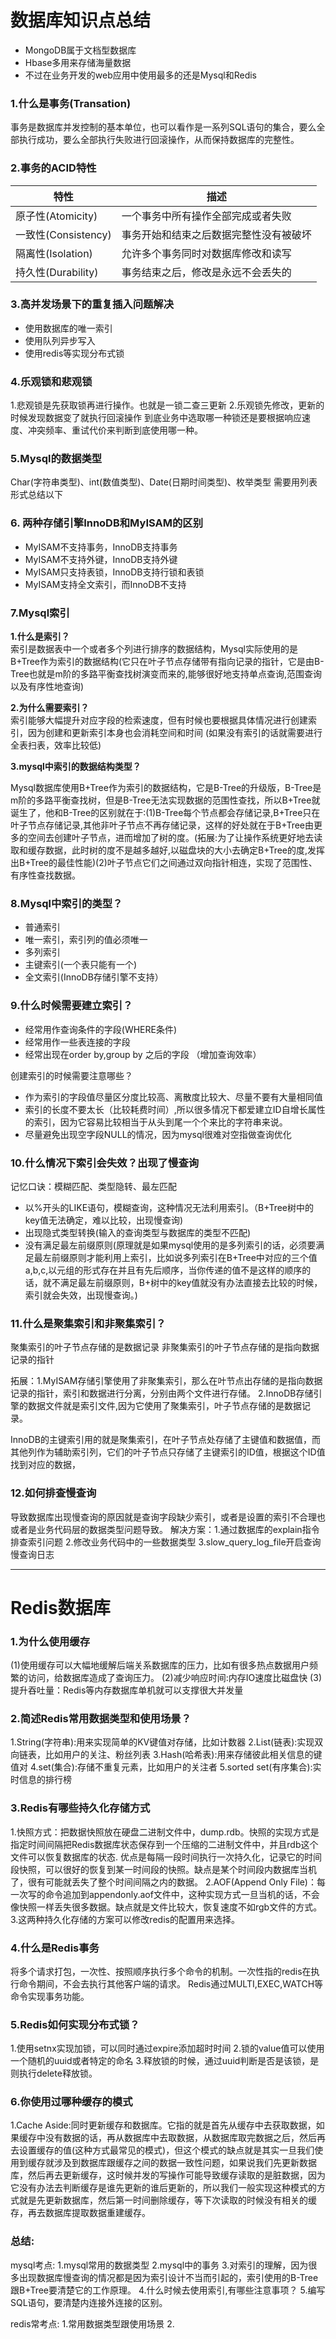# 数据库知识点总结

- MongoDB属于文档型数据库  
- Hbase多用来存储海量数据  
- 不过在业务开发的web应用中使用最多的还是Mysql和Redis

### 1.什么是事务(Transation)
事务是数据库并发控制的基本单位，也可以看作是一系列SQL语句的集合，要么全部执行成功，要么全部执行失败进行回滚操作，从而保持数据库的完整性。

### 2.事务的ACID特性


|特性|描述|
|-----|-----|
|原子性(Atomicity) | 一个事务中所有操作全部完成或者失败
|一致性(Consistency)|事务开始和结束之后数据完整性没有被破坏
|隔离性(Isolation)|允许多个事务同时对数据库修改和读写
|持久性(Durability)|事务结束之后，修改是永远不会丢失的

### 3.高并发场景下的重复插入问题解决

- 使用数据库的唯一索引
- 使用队列异步写入
- 使用redis等实现分布式锁

### 4.乐观锁和悲观锁
1.悲观锁是先获取锁再进行操作。也就是一锁二查三更新
2.乐观锁先修改，更新的时候发现数据变了就执行回滚操作 
到底业务中选取哪一种锁还是要根据响应速度、冲突频率、重试代价来判断到底使用哪一种。


### 5.Mysql的数据类型
Char(字符串类型)、int(数值类型)、Date(日期时间类型)、枚举类型
需要用列表形式总结以下


### 6. 两种存储引擎InnoDB和MyISAM的区别

- MyISAM不支持事务，InnoDB支持事务
- MyISAM不支持外键，InnoDB支持外键
- MyISAM只支持表锁，InnoDB支持行锁和表锁
- MyISAM支持全文索引，而InnoDB不支持


### 7.Mysql索引
**1.什么是索引？**   
索引是数据表中一个或者多个列进行排序的数据结构，Mysql实际使用的是B+Tree作为索引的数据结构(它只在叶子节点存储带有指向记录的指针，它是由B-Tree也就是m阶的多路平衡查找树演变而来的,能够很好地支持单点查询,范围查询以及有序性地查询)


**2.为什么需要索引？**  
索引能够大幅提升对应字段的检索速度，但有时候也要根据具体情况进行创建索引，因为创建和更新索引本身也会消耗空间和时间
(如果没有索引的话就需要进行全表扫表，效率比较低)

**3.mysql中索引的数据结构类型？**  

Mysql数据库使用B+Tree作为索引的数据结构，它是B-Tree的升级版，B-Tree是m阶的多路平衡查找树，但是B-Tree无法实现数据的范围性查找，所以B+Tree就诞生了，他和B-Tree的区别就在于:(1)B-Tree每个节点都会存储记录,B+Tree只在叶子节点存储记录,其他非叶子节点不再存储记录，这样的好处就在于B+Tree由更多的空间去创建叶子节点，进而增加了树的度。(拓展:为了让操作系统更好地去读取和缓存数据，此时树的度不是越多越好,以磁盘块的大小去确定B+Tree的度,发挥出B+Tree的最佳性能)(2)叶子节点它们之间通过双向指针相连，实现了范围性、有序性查找数据。

### 8.Mysql中索引的类型？

- 普通索引
- 唯一索引，索引列的值必须唯一
- 多列索引
- 主键索引(一个表只能有一个)
- 全文索引(InnoDB存储引擎不支持）

### 9.什么时候需要建立索引？

- 经常用作查询条件的字段(WHERE条件)
- 经常用作一些表连接的字段
- 经常出现在order by,group by 之后的字段
（增加查询效率）

创建索引的时候需要注意哪些？

- 作为索引的字段值尽量区分度比较高、离散度比较大、尽量不要有大量相同值
- 索引的长度不要太长（比较耗费时间）,所以很多情况下都爱建立ID自增长属性的索引，因为它容易比较相当于从头到尾一个个来比的字符串来说。
- 尽量避免出现空字段NULL的情况，因为mysql很难对空指做查询优化

### 10.什么情况下索引会失效？出现了慢查询  

记忆口诀：模糊匹配、类型隐转、最左匹配
- 以%开头的LIKE语句，模糊查询，这种情况无法利用索引。（B+Tree树中的key值无法确定，难以比较，出现慢查询)
- 出现隐式类型转换(输入的查询类型与数据库的类型不匹配)
- 没有满足最左前缀原则(原理就是如果mysql使用的是多列索引的话，必须要满足最左前缀原则才能利用上索引，比如说多列索引在B+Tree中对应的三个值a,b,c,以元组的形式存在并且有先后顺序，当你传递的值不是这样的顺序的话，就不满足最左前缀原则，B+树中的key值就没有办法直接去比较的时候，索引就会失效，出现慢查询。)


### 11.什么是聚集索引和非聚集索引？

聚集索引的叶子节点存储的是数据记录 
非聚集索引的叶子节点存储的是指向数据记录的指针

拓展：1.MyISAM存储引擎使用了非聚集索引，那么在叶节点出存储的是指向数据记录的指针，索引和数据进行分离，分别由两个文件进行存储。
2.InnoDB存储引擎的数据文件就是索引文件,因为它使用了聚集索引，叶子节点存储的是数据记录。

InnoDB的主键索引用的就是聚集索引，在叶子节点处存储了主键值和数据值，而其他列作为辅助索引列，它们的叶子节点只存储了主键索引的ID值，根据这个ID值找到对应的数据，


### 12.如何排查慢查询
导致数据库出现慢查询的原因就是查询字段缺少索引，或者是设置的索引不合理也或者是业务代码层的数据类型问题导致。
解决方案：1.通过数据库的explain指令排查索引问题
2.修改业务代码中的一些数据类型
3.slow_query_log_file开启查询慢查询日志
***

# Redis数据库

### 1.为什么使用缓存
(1)使用缓存可以大幅地缓解后端关系数据库的压力，比如有很多热点数据用户频繁的访问，给数据库造成了查询压力。
(2)减少响应时间:内存IO速度比磁盘快
(3)提升吞吐量：Redis等内存数据库单机就可以支撑很大并发量

### 2.简述Redis常用数据类型和使用场景？
1.String(字符串):用来实现简单的KV键值对存储，比如计数器
2.List(链表):实现双向链表，比如用户的关注、粉丝列表
3.Hash(哈希表):用来存储彼此相关信息的键值对
4.set(集合):存储不重复元素，比如用户的关注者
5.sorted set(有序集合):实时信息的排行榜
 
### 3.Redis有哪些持久化存储方式
1.快照方式：把数据快照放在硬盘二进制文件中，dump.rdb。快照的实现方式是指定时间间隔把Redis数据库状态保存到一个压缩的二进制文件中，并且rdb这个文件可以恢复数据库的状态.
优点是每隔一段时间执行一次持久化，记录它的时间段快照，可以很好的恢复到某一时间段的快照。缺点是某个时间段内数据库当机了，很有可能就丢失了整个时间间隔之内的数据。
2.AOF(Append Only File)：每一次写的命令追加到appendonly.aof文件中，这种实现方式一旦当机的话，不会像快照一样丢失很多数据。缺点就是文件比较大，恢复速度不如rgb文件的方式。
3.这两种持久化存储的方案可以修改redis的配置用来选择。

### 4.什么是Redis事务
将多个请求打包，一次性、按照顺序执行多个命令的机制。一次性指的redis在执行命令期间，不会去执行其他客户端的请求。
Redis通过MULTI,EXEC,WATCH等命令实现事务功能。


### 5.Redis如何实现分布式锁？
1.使用setnx实现加锁，可以同时通过expire添加超时时间
2.锁的value值可以使用一个随机的uuid或者特定的命名
3.释放锁的时候，通过uuid判断是否是该锁，是则执行delete释放锁。


### 6.你使用过哪种缓存的模式
1.Cache Aside:同时更新缓存和数据库。它指的就是首先从缓存中去获取数据，如果缓存中没有数据的话，再从数据库中去取数据，从数据库取完数据之后，然后再去设置缓存的值(这种方式最常见的模式)，但这个模式的缺点就是其实一旦我们使用到缓存就涉及到数据库跟缓存之间的数据一致性问题，如果说我们先更新数据库，然后再去更新缓存，这时候并发的写操作可能导致缓存读取的是脏数据，因为它没有办法去判断缓存是谁先更新的谁后更新的，所以我们一般实现这种模式的方式就是先更新数据库，然后第一时间删除缓存，等下次读取的时候没有相关的缓存，再去数据库提取数据重建缓存。



### 总结:
mysql考点:
1.mysql常用的数据类型
2.mysql中的事务
3.对索引的理解，因为很多出现数据库慢查询的情况都是因为索引设计不当而引起的，索引使用的B-Tree跟B+Tree要清楚它的工作原理。
4.什么时候去使用索引,有哪些注意事项？
5.编写SQL语句，要清楚内连接外连接的区别。


redis常考点:
 1.常用数据类型跟使用场景
 2.

